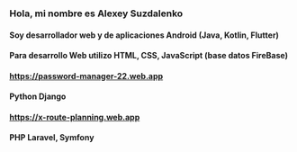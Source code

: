 ###  Hola, mi nombre es Alexey Suzdalenko
#### Soy desarrollador web y de aplicaciones Android (Java, Kotlin, Flutter)
#### Para desarrollo Web utilizo HTML, CSS, JavaScript (base datos FireBase)
#### https://password-manager-22.web.app
#### Python Django 
#### https://x-route-planning.web.app
#### PHP Laravel, Symfony
####